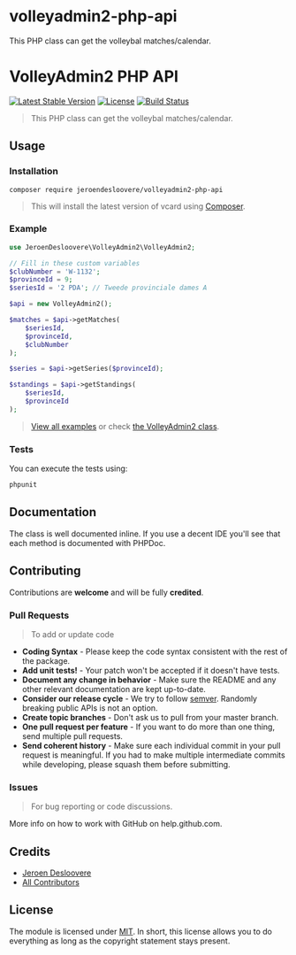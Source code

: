 # volleyadmin2-php-api
This PHP class can get the volleybal matches/calendar.

# VolleyAdmin2 PHP API
[![Latest Stable Version](http://img.shields.io/packagist/v/jeroendesloovere/volleyadmin2-php-api.svg)](https://packagist.org/packages/jeroendesloovere/volleyadmin2-php-api)
[![License](http://img.shields.io/badge/license-MIT-lightgrey.svg)](https://github.com/jeroendesloovere/volleyadmin2-php-api/blob/master/LICENSE)
[![Build Status](http://img.shields.io/travis/jeroendesloovere/volleyadmin2-php-api.svg)](https://travis-ci.org/jeroendesloovere/volleyadmin2-php-api)

> This PHP class can get the volleybal matches/calendar.

## Usage

### Installation

```
composer require jeroendesloovere/volleyadmin2-php-api
```
> This will install the latest version of vcard using [Composer](https://getcomposer.org).

### Example

``` php
use JeroenDesloovere\VolleyAdmin2\VolleyAdmin2;

// Fill in these custom variables
$clubNumber = 'W-1132';
$provinceId = 9;
$seriesId = '2 PDA'; // Tweede provinciale dames A

$api = new VolleyAdmin2();

$matches = $api->getMatches(
    $seriesId,
    $provinceId,
    $clubNumber
);

$series = $api->getSeries($provinceId);

$standings = $api->getStandings(
    $seriesId,
    $provinceId
);

```
> [View all examples](/examples/) or check [the VolleyAdmin2 class](/src/).

### Tests

You can execute the tests using:
``` bash
phpunit
```

## Documentation

The class is well documented inline. If you use a decent IDE you'll see that each method is documented with PHPDoc.

## Contributing

Contributions are **welcome** and will be fully **credited**.

### Pull Requests

> To add or update code

- **Coding Syntax** - Please keep the code syntax consistent with the rest of the package.
- **Add unit tests!** - Your patch won't be accepted if it doesn't have tests.
- **Document any change in behavior** - Make sure the README and any other relevant documentation are kept up-to-date.
- **Consider our release cycle** - We try to follow [semver](http://semver.org/). Randomly breaking public APIs is not an option.
- **Create topic branches** - Don't ask us to pull from your master branch.
- **One pull request per feature** - If you want to do more than one thing, send multiple pull requests.
- **Send coherent history** - Make sure each individual commit in your pull request is meaningful. If you had to make multiple intermediate commits while developing, please squash them before submitting.

### Issues

> For bug reporting or code discussions.

More info on how to work with GitHub on help.github.com.

## Credits

- [Jeroen Desloovere](https://github.com/jeroendesloovere)
- [All Contributors](https://github.com/jeroendesloovere/volleyadmin2-php-api/contributors)

## License

The module is licensed under [MIT](./LICENSE.md). In short, this license allows you to do everything as long as the copyright statement stays present.
